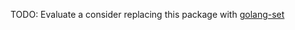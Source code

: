TODO: Evaluate a consider replacing this package with [golang-set](https://github.com/deckarep/golang-set)